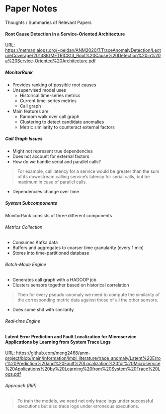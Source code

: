 # Paper Notes
Thoughts / Summaries of Relevant Papers

#### Root Cause Detection in a Service-Oriented Architecture
URL: https://netman.aiops.org/~peidan/ANM2020/7.TraceAnomalyDetection/LectureCoverage/2013SIGMETRICS13_Root%20Cause%20Detection%20in%20a%20Service-Oriented%20Architecture.pdf

##### MonitorRank
- Provides ranking of possible root causes
- Unsupervised model uses
    - Historical time-series metrics
    - Current time-series metrics
    - Call graph 
- Main features are
    - Random walk over call graph
    - Clustering to detect candidate anomalies
    - Metric similarity to counteract external factors

##### Call Graph Issues 
- Might not represent true dependencies
- Does not account for external factors
- How do we handle serial and parallel calls?
>For example, call latency for a service would be greater than the sum of its downstream calling service’s latency for serial calls, but be maximum in case of parallel calls.
- Dependencies change over time

##### System Subcomponents
MonitorRank consists of three different components
###### Metrics Collection 
- Consumes Kafka data
- Buffers and aggregates to coarser time granularity (every 1 min)
- Stores into time-partitioned database

###### Batch-Mode Engine 
- Generates call graph with a HADOOP job
- Clusters sensors together based on historical correlation
>Then for every pseudo-anomaly we need to compute the similarity of the corresponding metric data against those of all the other sensors. 
- Does some shit with similarity

###### Real-time Engine 


#### Latent Error Prediction and Fault Localization for Microservice Applications by Learning from System Trace Logs
URL: https://github.com/meng2468/anm-project/blob/main/information/impl_literature/trace_anomaly/Latent%20Error%20Prediction%20and%20Fault%20Localization%20for%20Microservice%20Applications%20by%20Learning%20from%20System%20Trace%20Logs.pdf

###### Approach (RIP)
>To train the models, we need not only trace logs under successful executions but also trace logs under erroneous executions. 
